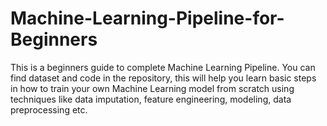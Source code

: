 # Machine-Learning-Pipeline-for-Beginners

This is a beginners guide to complete Machine Learning Pipeline. You can find dataset and code in the repository, this will help you learn basic steps in how to train your own Machine Learning model from scratch using techniques like data imputation, feature engineering, modeling, data preprocessing etc.
